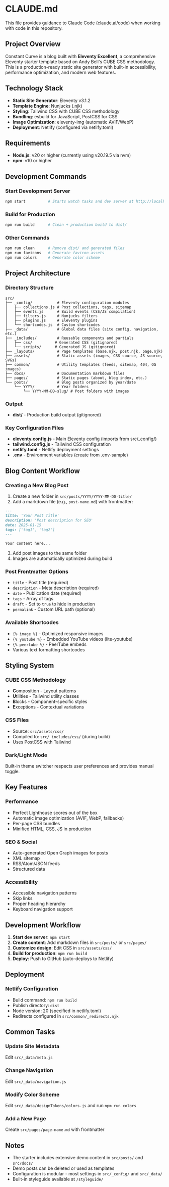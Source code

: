 # CLAUDE.md

This file provides guidance to Claude Code (claude.ai/code) when working with code in this repository.

## Project Overview

Constant Curve is a blog built with **Eleventy Excellent**, a comprehensive Eleventy starter template based on Andy Bell's CUBE CSS methodology. This is a production-ready static site generator with built-in accessibility, performance optimization, and modern web features.

## Technology Stack

- **Static Site Generator**: Eleventy v3.1.2
- **Template Engine**: Nunjucks (.njk)
- **Styling**: Tailwind CSS with CUBE CSS methodology
- **Bundling**: esbuild for JavaScript, PostCSS for CSS
- **Image Optimization**: eleventy-img (automatic AVIF/WebP)
- **Deployment**: Netlify (configured via netlify.toml)

## Requirements

- **Node.js**: v20 or higher (currently using v20.19.5 via nvm)
- **npm**: v10 or higher

## Development Commands

### Start Development Server
```bash
npm start          # Starts watch tasks and dev server at http://localhost:8080
```

### Build for Production
```bash
npm run build      # Clean + production build to dist/
```

### Other Commands
```bash
npm run clean      # Remove dist/ and generated files
npm run favicons   # Generate favicon assets
npm run colors     # Generate color scheme
```

## Project Architecture

### Directory Structure

```
src/
├── _config/           # Eleventy configuration modules
│   ├── collections.js # Post collections, tags, sitemap
│   ├── events.js      # Build events (CSS/JS compilation)
│   ├── filters.js     # Nunjucks filters
│   ├── plugins.js     # Eleventy plugins
│   └── shortcodes.js  # Custom shortcodes
├── _data/             # Global data files (site config, navigation, etc.)
├── _includes/         # Reusable components and partials
│   ├── css/          # Generated CSS (gitignored)
│   └── scripts/      # Generated JS (gitignored)
├── _layouts/          # Page templates (base.njk, post.njk, page.njk)
├── assets/            # Static assets (images, CSS source, JS source, SVGs)
├── common/            # Utility templates (feeds, sitemap, 404, OG images)
├── docs/              # Documentation markdown files
├── pages/             # Static pages (about, blog index, etc.)
└── posts/             # Blog posts organized by year/date
    └── YYYY/          # Year folders
        └── YYYY-MM-DD-slug/ # Post folders with images
```

### Output
- **dist/** - Production build output (gitignored)

### Key Configuration Files
- **eleventy.config.js** - Main Eleventy config (imports from src/_config/)
- **tailwind.config.js** - Tailwind CSS configuration
- **netlify.toml** - Netlify deployment settings
- **.env** - Environment variables (create from .env-sample)

## Blog Content Workflow

### Creating a New Blog Post

1. Create a new folder in `src/posts/YYYY/YYYY-MM-DD-title/`
2. Add a markdown file (e.g., `post-name.md`) with frontmatter:
```markdown
---
title: 'Your Post Title'
description: 'Post description for SEO'
date: 2025-01-15
tags: ['tag1', 'tag2']
---

Your content here...
```

3. Add post images to the same folder
4. Images are automatically optimized during build

### Post Frontmatter Options
- `title` - Post title (required)
- `description` - Meta description (required)
- `date` - Publication date (required)
- `tags` - Array of tags
- `draft` - Set to `true` to hide in production
- `permalink` - Custom URL path (optional)

### Available Shortcodes
- `{% image %}` - Optimized responsive images
- `{% youtube %}` - Embedded YouTube videos (lite-youtube)
- `{% peertube %}` - PeerTube embeds
- Various text formatting shortcodes

## Styling System

### CUBE CSS Methodology
- **C**omposition - Layout patterns
- **U**tilities - Tailwind utility classes
- **B**locks - Component-specific styles
- **E**xceptions - Contextual variations

### CSS Files
- Source: `src/assets/css/`
- Compiled to: `src/_includes/css/` (during build)
- Uses PostCSS with Tailwind

### Dark/Light Mode
Built-in theme switcher respects user preferences and provides manual toggle.

## Key Features

### Performance
- Perfect Lighthouse scores out of the box
- Automatic image optimization (AVIF, WebP, fallbacks)
- Per-page CSS bundles
- Minified HTML, CSS, JS in production

### SEO & Social
- Auto-generated Open Graph images for posts
- XML sitemap
- RSS/Atom/JSON feeds
- Structured data

### Accessibility
- Accessible navigation patterns
- Skip links
- Proper heading hierarchy
- Keyboard navigation support

## Development Workflow

1. **Start dev server**: `npm start`
2. **Create content**: Add markdown files in `src/posts/` or `src/pages/`
3. **Customize design**: Edit CSS in `src/assets/css/`
4. **Build for production**: `npm run build`
5. **Deploy**: Push to GitHub (auto-deploys to Netlify)

## Deployment

### Netlify Configuration
- Build command: `npm run build`
- Publish directory: `dist`
- Node version: 20 (specified in netlify.toml)
- Redirects configured in `src/common/_redirects.njk`

## Common Tasks

### Update Site Metadata
Edit `src/_data/meta.js`

### Change Navigation
Edit `src/_data/navigation.js`

### Modify Color Scheme
Edit `src/_data/designTokens/colors.js` and run `npm run colors`

### Add a New Page
Create `src/pages/page-name.md` with frontmatter

## Notes

- The starter includes extensive demo content in `src/posts/` and `src/docs/`
- Demo posts can be deleted or used as templates
- Configuration is modular - most settings in `src/_config/` and `src/_data/`
- Built-in styleguide available at `/styleguide/`
